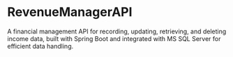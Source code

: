 # RevenueManagerAPI
A financial management API for recording, updating, retrieving, and deleting income data, built with Spring Boot and integrated with MS SQL Server for efficient data handling.
